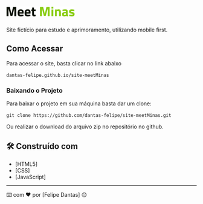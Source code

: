 # <img src="./assets/logo.png">

Site fictício para estudo e aprimoramento, utilizando mobile first.

## Como Acessar

Para acessar o site, basta clicar no link abaixo

```
dantas-felipe.github.io/site-meetMinas
```

### Baixando o Projeto

Para baixar o projeto em sua máquina basta dar um clone:

```
git clone https://github.com/dantas-felipe/site-meetMinas.git
```

Ou realizar o download do arquivo zip no repositório no github.

## 🛠️ Construído com

* [HTML5]
* [CSS]
* [JavaScript]

---
⌨️ com ❤️ por [Felipe Dantas] 😊
